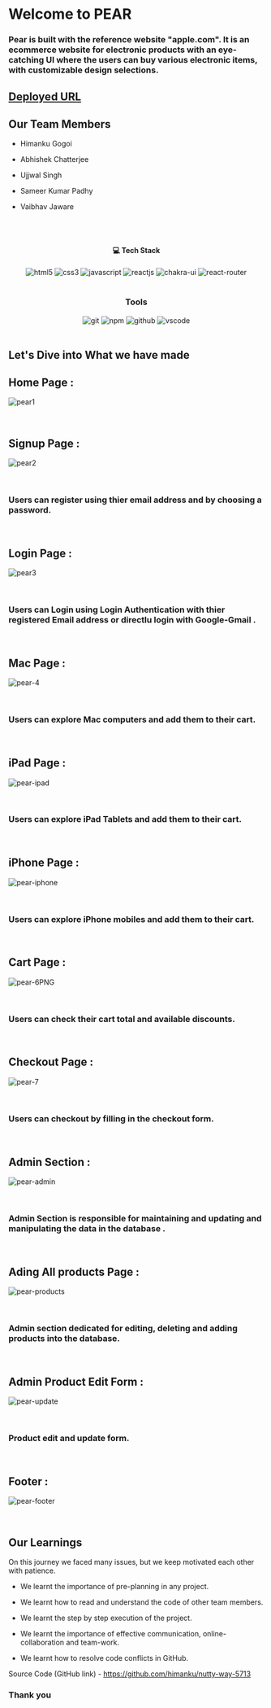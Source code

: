 # Welcome to PEAR

<h3>Pear is built with the reference website "apple.com". It is an ecommerce website for electronic products with an eye-catching UI where the users can buy various electronic items, with customizable design selections.</h3>

## [Deployed URL]( https://pear-website.netlify.app/)

## Our Team Members
- Himanku Gogoi 

- Abhishek Chatterjee 

- Ujjwal Singh

- Sameer Kumar Padhy

- Vaibhav Jaware
<br/>


<br/>
<h4 align="center">💻 Tech Stack</h4>
 <div align="center">
 <img src="https://img.shields.io/badge/html5-%23E34F26.svg?style=for-the-badge&logo=html5&logoColor=white" align="center" alt="html5">
 <img src = "https://img.shields.io/badge/css3-%231572B6.svg?style=for-the-badge&logo=css3&logoColor=white" align="center" alt="css3">
 <img src="https://img.shields.io/badge/javascript-%23323330.svg?style=for-the-badge&logo=javascript&logoColor=%23F7DF1E"  align="center" alt="javascript" />
 <img src="https://img.shields.io/badge/React-20232A?style=for-the-badge&logo=react&logoColor=61DAFB"  align="center" alt="reactjs" />
   <img src = "https://img.shields.io/badge/chakra ui-%234ED1C5.svg?style=for-the-badge&logo=chakraui&logoColor=white" align="center" alt="chakra-ui"/>
  <img src="https://img.shields.io/badge/React_Router-CA4245?style=for-the-badge&logo=react-router&logoColor=white"  align="center" alt="react-router" />
</div>
<br/>



<div align="center"><h3 align="center">Tools</h3> 
   <img src="https://img.shields.io/badge/netlify-%23000000.svg?style=for-the-badge&logo=netlify&logoColor=#00C7B7" align="center" alt="git"/>
  <img src = "https://img.shields.io/badge/NPM-%23000000.svg?style=for-the-badge&logo=npm&logoColor=white" align="center" alt="npm">
  <img src="https://img.shields.io/badge/GitHub-100000?style=for-the-badge&logo=github&logoColor=white"  align="center" alt="github"/>
   <img src="https://img.shields.io/badge/Visual%20Studio-5C2D91.svg?style=for-the-badge&logo=visual-studio&logoColor=white"  align="center" alt="vscode"/>
    
      
</div>
<br/>



## Let's Dive into What we have made

## Home Page :
![pear1](https://user-images.githubusercontent.com/57268357/214032034-0a42c790-5f0e-4598-a7c7-9692fdb05f0b.PNG)

<br/>


## Signup Page :
![pear2](https://user-images.githubusercontent.com/57268357/214032089-0a0a5171-c984-4d78-bcf3-58c47fcf3b28.PNG)

<br/>
<h3>Users can register using thier email address and by choosing a password.</h3>
<br/>


## Login Page :
![pear3](https://user-images.githubusercontent.com/57268357/214032230-eae521f5-4c5a-4a91-8222-f4d1104cc7fc.PNG)

<br/>
<h3>Users can Login using Login Authentication with thier registered Email address or directlu login with Google-Gmail .</h3>
<br/>


## Mac Page :
![pear-4](https://user-images.githubusercontent.com/57268357/214032376-e3b76f7a-5567-4937-ad86-fbd084c4904f.PNG)

<br/>
<h3>Users can explore Mac computers and add them to their cart.</h3>
<br/>

## iPad Page :
![pear-ipad](https://user-images.githubusercontent.com/57268357/214036904-2397d61f-3a54-4554-bd88-5dfa6fcae47e.PNG)

<br/>
<h3>Users can explore iPad Tablets and add them to their cart.</h3>
<br/>

## iPhone Page :
![pear-iphone](https://user-images.githubusercontent.com/57268357/214037023-0cb90ccb-d31f-4b8b-afa0-b6d486af3c86.PNG)

<br/>
<h3>Users can explore iPhone mobiles and add them to their cart.</h3>
<br/>

## Cart Page :
![pear-6PNG](https://user-images.githubusercontent.com/57268357/214032533-527704dd-e845-4eab-866d-5243f21af4da.PNG)

<br/>
<h3>Users can check their cart total and available discounts.</h3>
<br/>


## Checkout Page :
![pear-7](https://user-images.githubusercontent.com/57268357/214032688-1c87b92b-1f1d-4487-81ae-abbcd6f5f751.PNG)

<br/>
<h3>Users can checkout by filling in the checkout form.</h3>
<br/>


## Admin Section :
![pear-admin](https://user-images.githubusercontent.com/57268357/214033074-4aa4fba5-7528-4e44-a6ed-41235f15bcff.PNG)

<br/>
<h3>Admin Section is responsible for maintaining and updating and manipulating the data in the database .</h3>
<br/>


## Ading All products Page :
![pear-products](https://user-images.githubusercontent.com/57268357/214033779-23c83a04-2551-44a6-857d-b67d8760e896.PNG)

<br/>
<h3>Admin section dedicated for editing, deleting and adding products into the database.</h3>
<br/>


## Admin Product Edit Form :
![pear-update](https://user-images.githubusercontent.com/57268357/214033958-8d530dd1-88b8-4286-9465-f951843654ea.PNG)

<br/>
<h3>Product edit and update form.</h3>
<br/>


## Footer :
![pear-footer](https://user-images.githubusercontent.com/57268357/214032857-a72a5471-30ba-4bf1-aaf2-f6abab3ec696.PNG)

<br/>

## Our Learnings
On this journey we faced many issues, but we keep motivated each other with patience. 

- We learnt the importance of pre-planning in any project.

- We learnt how to read and understand the code of other team members.

- We learnt the step by step execution of the project.

- We learnt the importance of effective communication, online-collaboration and team-work.

- We learnt how to resolve code conflicts in GitHub.

Source Code (GitHub link) - https://github.com/himanku/nutty-way-5713


### Thank you

